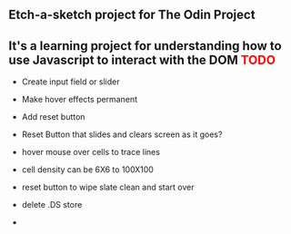 ## Etch-a-sketch project for The Odin Project

It's a learning project for understanding how to use Javascript
to interact with the DOM
<span style="color: red">TODO</span>
---------------------------------------------------------------
* Create input field or slider
* Make hover effects permanent
* Add reset button
* Reset Button that slides and clears screen as it goes?

* hover mouse over cells to trace lines
* cell density can be 6X6 to 100X100
* reset button to wipe slate clean and start over
* delete .DS store
*
